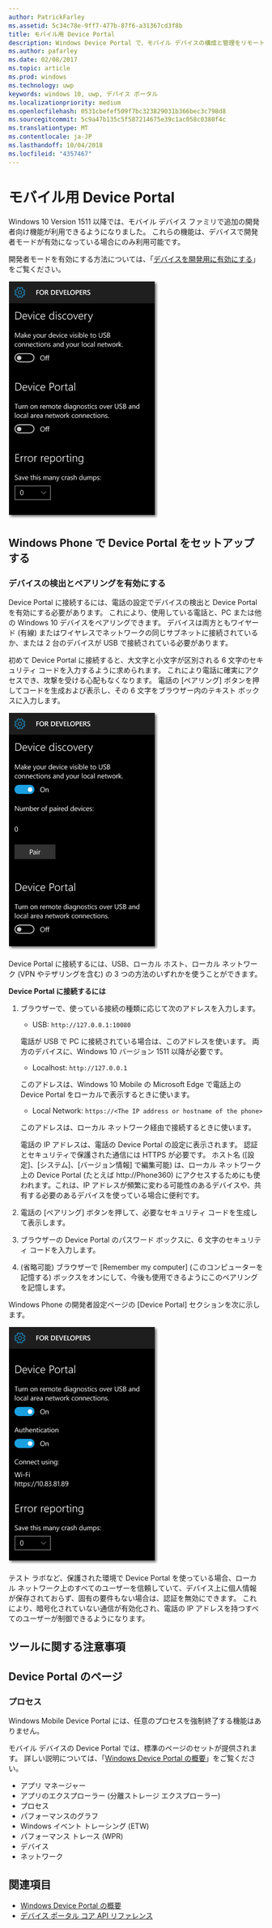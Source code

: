 ```yaml
---
author: PatrickFarley
ms.assetid: 5c34c78e-9ff7-477b-87f6-a31367cd3f8b
title: モバイル用 Device Portal
description: Windows Device Portal で、モバイル デバイスの構成と管理をリモートから行う方法について説明します。
ms.author: pafarley
ms.date: 02/08/2017
ms.topic: article
ms.prod: windows
ms.technology: uwp
keywords: windows 10, uwp, デバイス ポータル
ms.localizationpriority: medium
ms.openlocfilehash: 0531cbefef509f7bc323829031b366bec3c798d8
ms.sourcegitcommit: 5c9a47b135c5f587214675e39c1ac058c0380f4c
ms.translationtype: MT
ms.contentlocale: ja-JP
ms.lasthandoff: 10/04/2018
ms.locfileid: "4357467"
---
```

# <a name="device-portal-for-mobile"></a>モバイル用 Device Portal

Windows 10 Version 1511 以降では、モバイル デバイス ファミリで追加の開発者向け機能が利用できるようになりました。 これらの機能は、デバイスで開発者モードが有効になっている場合にのみ利用可能です。

開発者モードを有効にする方法については、「[デバイスを開発用に有効にする](../get-started/enable-your-device-for-development.md)」をご覧ください。

![Device Portal の設定](images/device-portal/mob-dev-mode-options.png)

## <a name="set-up-device-portal-on-windows-phone"></a>Windows Phone で Device Portal をセットアップする

### <a name="turn-on-device-discovery-and-pairing"></a>デバイスの検出とペアリングを有効にする

Device Portal に接続するには、電話の設定でデバイスの検出と Device Portal を有効にする必要があります。 これにより、使用している電話と、PC または他の Windows 10 デバイスをペアリングできます。 デバイスは両方ともワイヤード (有線) またはワイヤレスでネットワークの同じサブネットに接続されているか、または 2 台のデバイスが USB で接続されている必要があります。

初めて Device Portal に接続すると、大文字と小文字が区別される 6 文字のセキュリティ コードを入力するように求められます。 これにより電話に確実にアクセスでき、攻撃を受ける心配もなくなります。 電話の [ペアリング] ボタンを押してコードを生成および表示し、その 6 文字をブラウザー内のテキスト ボックスに入力します。

![開発者モードのデバイス検出設定](images/device-portal/mob-dev-mode-pairing.png)

Device Portal に接続するには、USB、ローカル ホスト、ローカル ネットワーク (VPN やテザリングを含む) の 3 つの方法のいずれかを使うことができます。

**Device Portal に接続するには**

1. ブラウザーで、使っている接続の種類に応じて次のアドレスを入力します。

    - USB:  `http://127.0.0.1:10080`

    電話が USB で PC に接続されている場合は、このアドレスを使います。 両方のデバイスに、Windows 10 バージョン 1511 以降が必要です。
    
    - Localhost:  `http://127.0.0.1`

    このアドレスは、Windows 10 Mobile の Microsoft Edge で電話上の Device Portal をローカルで表示するときに使います。
    
    - Local Network:  `https://<The IP address or hostname of the phone>`

    このアドレスは、ローカル ネットワーク経由で接続するときに使います。

    電話の IP アドレスは、電話の Device Portal の設定に表示されます。 認証とセキュリティで保護された通信には HTTPS が必要です。 ホスト名 ([設定]、[システム]、[バージョン情報] で編集可能) は、ローカル ネットワーク上の Device Portal (たとえば http://Phone360) にアクセスするためにも使われます。これは、IP アドレスが頻繁に変わる可能性のあるデバイスや、共有する必要のあるデバイスを使っている場合に便利です。 

2. 電話の [ペアリング] ボタンを押して、必要なセキュリティ コードを生成して表示します。

3. ブラウザーの Device Portal のパスワード ボックスに、6 文字のセキュリティ コードを入力します。

4. (省略可能) ブラウザーで [Remember my computer] (このコンピューターを記憶する) ボックスをオンにして、今後も使用できるようにこのペアリングを記憶します。

Windows Phone の開発者設定ページの [Device Portal] セクションを次に示します。

![Device Portal の設定](images/device-portal/mob-dev-mode-portal.png)

テスト ラボなど、保護された環境で Device Portal を使っている場合、ローカル ネットワーク上のすべてのユーザーを信頼していて、デバイス上に個人情報が保存されておらず、固有の要件もない場合は、認証を無効にできます。 これにより、暗号化されていない通信が有効化され、電話の IP アドレスを持つすべてのユーザーが制御できるようになります。

## <a name="tool-notes"></a>ツールに関する注意事項

## <a name="device-portal-pages"></a>Device Portal のページ
### <a name="processes"></a>プロセス

Windows Mobile Device Portal には、任意のプロセスを強制終了する機能はありません。 

モバイル デバイスの Device Portal では、標準のページのセットが提供されます。 詳しい説明については、「[Windows Device Portal の概要](device-portal.md)」をご覧ください。

- アプリ マネージャー
- アプリのエクスプローラー (分離ストレージ エクスプローラー)
- プロセス
- パフォーマンスのグラフ
- Windows イベント トレーシング (ETW)
- パフォーマンス トレース (WPR) 
- デバイス
- ネットワーク

## <a name="see-also"></a>関連項目

* [Windows Device Portal の概要](device-portal.md)
* [デバイス ポータル コア API リファレンス](https://docs.microsoft.com/windows/uwp/debug-test-perf/device-portal-api-core)